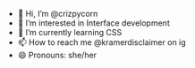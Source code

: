 - 👋 Hi, I’m @crizpycorn
- 👀 I’m interested in Interface development
- 🌱 I’m currently learning CSS
- 📫 How to reach me @kramerdisclaimer on ig
- 😄 Pronouns: she/her


<!---
crizpycorn/crizpycorn is a ✨ special ✨ repository because its `README.md` (this file) appears on your GitHub profile.
You can click the Preview link to take a look at your changes.
--->
